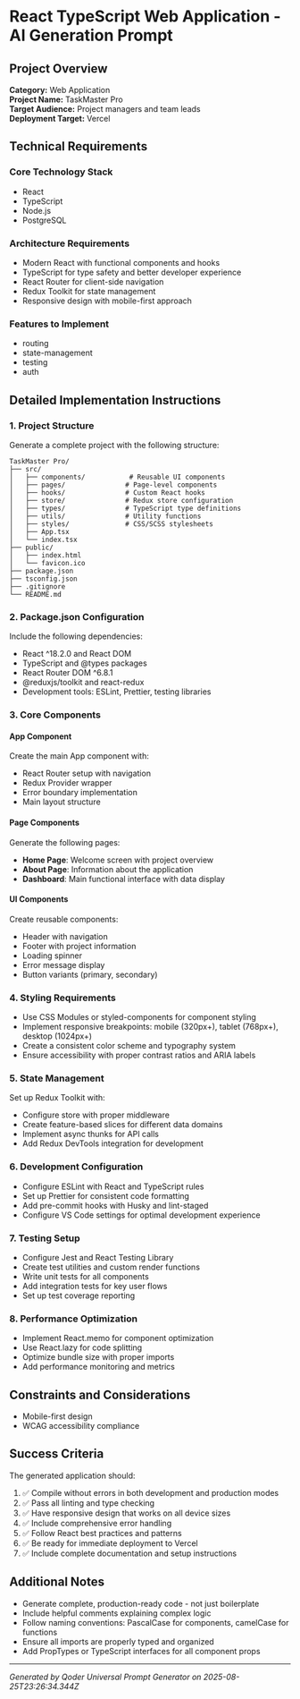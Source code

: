 # React TypeScript Web Application - AI Generation Prompt

## Project Overview
**Category:** Web Application  
**Project Name:** TaskMaster Pro  
**Target Audience:** Project managers and team leads  
**Deployment Target:** Vercel

## Technical Requirements

### Core Technology Stack
- React
- TypeScript
- Node.js
- PostgreSQL

### Architecture Requirements
- Modern React with functional components and hooks
- TypeScript for type safety and better developer experience
- React Router for client-side navigation
- Redux Toolkit for state management
- Responsive design with mobile-first approach

### Features to Implement
- routing
- state-management
- testing
- auth

## Detailed Implementation Instructions

### 1. Project Structure
Generate a complete project with the following structure:
```
TaskMaster Pro/
├── src/
│   ├── components/           # Reusable UI components
│   ├── pages/               # Page-level components
│   ├── hooks/               # Custom React hooks
│   ├── store/               # Redux store configuration
│   ├── types/               # TypeScript type definitions
│   ├── utils/               # Utility functions
│   ├── styles/              # CSS/SCSS stylesheets
│   ├── App.tsx
│   └── index.tsx
├── public/
│   ├── index.html
│   └── favicon.ico
├── package.json
├── tsconfig.json
├── .gitignore
└── README.md
```

### 2. Package.json Configuration
Include the following dependencies:
- React ^18.2.0 and React DOM
- TypeScript and @types packages
- React Router DOM ^6.8.1
- @reduxjs/toolkit and react-redux
- Development tools: ESLint, Prettier, testing libraries

### 3. Core Components

#### App Component
Create the main App component with:
- React Router setup with navigation
- Redux Provider wrapper
- Error boundary implementation
- Main layout structure

#### Page Components
Generate the following pages:
- **Home Page**: Welcome screen with project overview
- **About Page**: Information about the application
- **Dashboard**: Main functional interface with data display

#### UI Components
Create reusable components:
- Header with navigation
- Footer with project information
- Loading spinner
- Error message display
- Button variants (primary, secondary)

### 4. Styling Requirements
- Use CSS Modules or styled-components for component styling
- Implement responsive breakpoints: mobile (320px+), tablet (768px+), desktop (1024px+)
- Create a consistent color scheme and typography system
- Ensure accessibility with proper contrast ratios and ARIA labels

### 5. State Management
Set up Redux Toolkit with:
- Configure store with proper middleware
- Create feature-based slices for different data domains
- Implement async thunks for API calls
- Add Redux DevTools integration for development

### 6. Development Configuration
- Configure ESLint with React and TypeScript rules
- Set up Prettier for consistent code formatting
- Add pre-commit hooks with Husky and lint-staged
- Configure VS Code settings for optimal development experience

### 7. Testing Setup
- Configure Jest and React Testing Library
- Create test utilities and custom render functions
- Write unit tests for all components
- Add integration tests for key user flows
- Set up test coverage reporting

### 8. Performance Optimization
- Implement React.memo for component optimization
- Use React.lazy for code splitting
- Optimize bundle size with proper imports
- Add performance monitoring and metrics

## Constraints and Considerations
- Mobile-first design
- WCAG accessibility compliance

## Success Criteria
The generated application should:
1. ✅ Compile without errors in both development and production modes
2. ✅ Pass all linting and type checking
3. ✅ Have responsive design that works on all device sizes
4. ✅ Include comprehensive error handling
5. ✅ Follow React best practices and patterns
6. ✅ Be ready for immediate deployment to Vercel
7. ✅ Include complete documentation and setup instructions

## Additional Notes
- Generate complete, production-ready code - not just boilerplate
- Include helpful comments explaining complex logic
- Follow naming conventions: PascalCase for components, camelCase for functions
- Ensure all imports are properly typed and organized
- Add PropTypes or TypeScript interfaces for all component props

---
*Generated by Qoder Universal Prompt Generator on 2025-08-25T23:26:34.344Z*